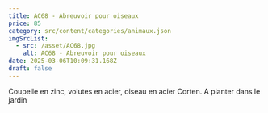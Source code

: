 ```yaml
---
title: AC68 - Abreuvoir pour oiseaux
price: 85
category: src/content/categories/animaux.json
imgSrcList:
  - src: /asset/AC68.jpg
    alt: AC68 - Abreuvoir pour oiseaux
date: 2025-03-06T10:09:31.168Z
draft: false
---
```


Coupelle en zinc, volutes en acier, oiseau en acier Corten.  A planter dans le jardin

